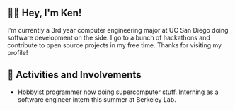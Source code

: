 ## 👋🏼 Hey, I'm Ken! 

I'm currently a 3rd year computer engineering major at UC San Diego doing software development on the side. I go to a bunch of hackathons and contribute to open source projects in my free time. Thanks for visiting my profile! 

## 🔷 Activities and Involvements

*  Hobbyist programmer now doing supercomputer stuff. Interning as a software engineer intern this summer at Berkeley Lab.

<!--
**kencasimiro/kencasimiro** is a ✨ _special_ ✨ repository because its `README.md` (this file) appears on your GitHub profile.

Here are some ideas to get you started:

- 🔭 I’m currently working on ...
- 🌱 I’m currently learning ...
- 👯 I’m looking to collaborate on ...
- 🤔 I’m looking for help with ...
- 💬 Ask me about ...
- 📫 How to reach me: ...
- 😄 Pronouns: ...
- ⚡ Fun fact: ...
-->
